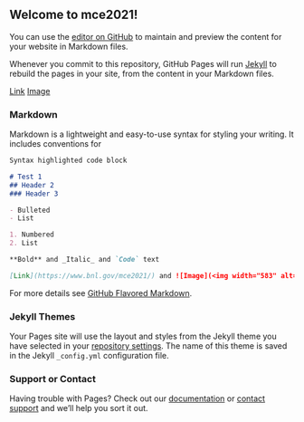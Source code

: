 ## Welcome to mce2021!

You can use the [editor on GitHub](https://github.com/mce2021/mce2021.github.io/edit/main/index.md) to maintain and preview the content for your website in Markdown files.

Whenever you commit to this repository, GitHub Pages will run [Jekyll](https://jekyllrb.com/) to rebuild the pages in your site, from the content in your Markdown files.

[Link](https://www.bnl.gov/mce2021)
[Image](<img width="583" alt="Screen Shot 2021-04-21 at 2 25 44 PM" src="https://user-images.githubusercontent.com/61419915/115602907-80454f80-a2ad-11eb-82d9-4c4c1c979090.png">)

### Markdown

Markdown is a lightweight and easy-to-use syntax for styling your writing. It includes conventions for

```markdown
Syntax highlighted code block

# Test 1
## Header 2
### Header 3

- Bulleted
- List

1. Numbered
2. List

**Bold** and _Italic_ and `Code` text

[Link](https://www.bnl.gov/mce2021/) and ![Image](<img width="583" alt="Screen Shot 2021-04-21 at 2 25 44 PM" src="https://user-images.githubusercontent.com/61419915/115602907-80454f80-a2ad-11eb-82d9-4c4c1c979090.png">)
```

For more details see [GitHub Flavored Markdown](https://guides.github.com/features/mastering-markdown/).

### Jekyll Themes

Your Pages site will use the layout and styles from the Jekyll theme you have selected in your [repository settings](https://github.com/mce2021/mce2021.github.io/settings/pages). The name of this theme is saved in the Jekyll `_config.yml` configuration file.

### Support or Contact

Having trouble with Pages? Check out our [documentation](https://docs.github.com/categories/github-pages-basics/) or [contact support](https://support.github.com/contact) and we’ll help you sort it out.
